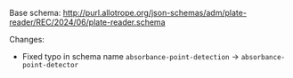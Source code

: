 Base schema: http://purl.allotrope.org/json-schemas/adm/plate-reader/REC/2024/06/plate-reader.schema

Changes:

* Fixed typo in schema name `absorbance-point-detection` -> `absorbance-point-detector`
